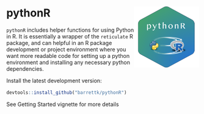 
<!-- README.md is generated from README.Rmd. Please edit that file -->

# pythonR <a href='https://github.com/barrettk/pythonR'><img src='man/figures/logo.png' align="right" height="160" /></a>

`pythonR` includes helper functions for using Python in R. It is
essentially a wrapper of the `reticulate` R package, and can helpful in
an R package development or project environment where you want more
readable code for setting up a python environment and installing any
necessary python dependencies.

Install the latest development version:

``` r
devtools::install_github("barrettk/pythonR")
```

See Getting Started vignette for more details
